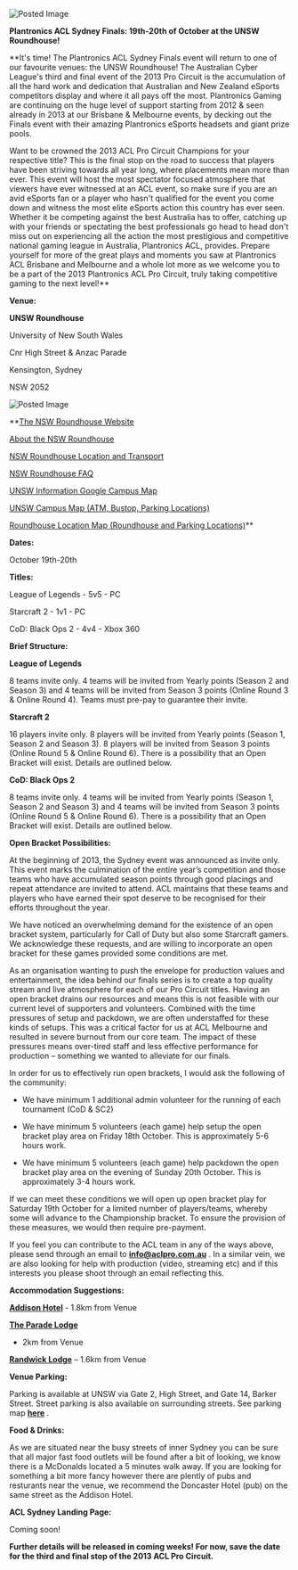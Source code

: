 ![Posted Image](http://i.imgur.com/DZXUgoZ.png?1)





**Plantronics ACL Sydney Finals: 19th-20th of October at the UNSW Roundhouse!**






**It's time! The Plantronics ACL Sydney Finals event will return to one of our favourite venues: the UNSW Roundhouse! The Australian Cyber League's third and final event of the 2013 Pro Circuit is the accumulation of all the hard work and dedication that Australian and New Zealand eSports competitors display and where it all pays off the most. Plantronics Gaming are continuing on the huge level of support starting from 2012 & seen already in 2013 at our Brisbane & Melbourne events, by decking out the Finals event with their amazing Plantronics eSports headsets and giant prize pools.





Want to be crowned the 2013 ACL Pro Circuit Champions for your respective title? This is the final stop on the road to success that players have been striving towards all year long, where placements mean more than ever. This event will host the most spectator focused atmosphere that viewers have ever witnessed at an ACL event, so make sure if you are an avid eSports fan or a player who hasn't qualified for the event you come down and witness the most elite eSports action this country has ever seen. Whether it be competing against the best Australia has to offer, catching up with your friends or spectating the best professionals go head to head don't miss out on experiencing all the action the most prestigious and competitive national gaming league in Australia, Plantronics ACL, provides. Prepare yourself for more of the great plays and moments you saw at Plantronics ACL Brisbane and Melbourne and a whole lot more as we welcome you to be a part of the 2013 Plantronics ACL Pro Circuit, truly taking competitive gaming to the next level!**





**Venue:**


**UNSW Roundhouse**


University of New South Wales


Cnr High Street & Anzac Parade


Kensington, Sydney 


NSW 2052



![Posted Image](http://i.imgur.com/75lcpS1.png)





**[The NSW Roundhouse Website](http://www.unswroundhouse.com/)


[About the NSW Roundhouse](http://www.unswroundhouse.com/about/)


[NSW Roundhouse Location and Transport](http://www.unswroundhouse.com/about/location/)


[NSW Roundhouse FAQ](http://www.unswroundhouse.com/about/faq/)


[UNSW Information Google Campus Map](http://www.facilities.unsw.edu.au/Maps/maps.html)


[UNSW Campus Map (ATM, Bustop, Parking Locations)](http://www.facilities.unsw.edu.au/Maps/pdf/kensington.pdf)


[Roundhouse Location Map (Roundhouse and Parking Locations)](http://www.unswroundhouse.com/images/UNSW_map.png)**





**Dates:**

October 19th-20th






**Titles:**

League of Legends - 5v5 - PC


Starcraft 2 - 1v1 - PC


CoD: Black Ops 2 - 4v4 - Xbox 360






**Brief Structure:**


**League of Legends**


8 teams invite only. 4 teams will be invited from Yearly points (Season 2 and Season 3) and 4 teams will be invited from Season 3 points (Online Round 3 & Online Round 4). Teams must pre-pay to guarantee their invite.






**Starcraft 2**


16 players invite only. 8 players will be invited from Yearly points (Season 1, Season 2 and Season 3). 8 players will be invited from Season 3 points (Online Round 5 & Online Round 6). There is a possibility that an Open Bracket will exist. Details are outlined below.






**CoD: Black Ops 2**


8 teams invite only. 4 teams will be invited from Yearly points (Season 1, Season 2 and Season 3) and 4 teams will be invited from Season 3 points (Online Round 5 & Online Round 6). There is a possibility that an Open Bracket will exist. Details are outlined below.






**Open Bracket Possibilities:**

At the beginning of 2013, the Sydney event was announced as invite only. This event marks the culmination of the entire year’s competition and those teams who have accumulated season points through good placings and repeat attendance are invited to attend. ACL maintains that these teams and players who have earned their spot deserve to be recognised for their efforts throughout the year.





We have noticed an overwhelming demand for the existence of an open bracket system, particularly for Call of Duty but also some Starcraft gamers. We acknowledge these requests, and are willing to incorporate an open bracket for these games provided some conditions are met. 





As an organisation wanting to push the envelope for production values and entertainment, the idea behind our finals series is to create a top quality stream and live atmosphere for each of our Pro Circuit titles. Having an open bracket drains our resources and means this is not feasible with our current level of supporters and volunteers. Combined with the time pressures of setup and packdown, we are often understaffed for these kinds of setups. This was a critical factor for us at ACL Melbourne and resulted in severe burnout from our core team. The impact of these pressures means over-tired staff and less effective performance for production – something we wanted to alleviate for our finals.





In order for us to effectively run open brackets, I would ask the following of the community:


-	We have minimum 1 additional admin volunteer for the running of each tournament (CoD & SC2)


-	We have minimum 5 volunteers (each game) help setup the open bracket play area on Friday 18th October. This is approximately 5-6 hours work.


-	We have minimum 5 volunteers (each game) help packdown the open bracket play area on the evening of Sunday 20th October. This is approximately 3-4 hours work.





If we can meet these conditions we will open up open bracket play for Saturday 19th October for a limited number of players/teams, whereby some will advance to the Championship bracket. To ensure the provision of these measures, we would then require pre-payment.





If you feel you can contribute to the ACL team in any of the ways above, please send through an email to 
**info@aclpro.com.au**
. In a similar vein, we are also looking for help with production (video, streaming etc) and if this interests you please shoot through an email reflecting this.






**Accommodation Suggestions:**


**[Addison Hotel](http://www.addisonsonanzac.com.au/8.html)**  - 1.8km from Venue






**[The Parade Lodge](http://www.paradelodge.com.au/index.html)**
  - 2km from Venue






**[Randwick Lodge](http://www.randwicklodge.com.au/)**  –  1.6km from Venue






**Venue Parking:**

Parking is available at UNSW via Gate 2, High Street, and Gate 14, Barker Street. Street parking is also available on surrounding streets. See parking map 
**[here](http://i282.photobucket.com/albums/kk259/ilt12/UNSW_map.png)**
.






**Food & Drinks:**

As we are situated near the busy streets of inner Sydney you can be sure that all major fast food outlets will be found after a bit of looking, we know there is a McDonalds located a 5 minutes walk away. If you are looking for something a bit more fancy however there are plently of pubs and resturants near the venue, we recommend the Doncaster Hotel (pub) on the same street as the Addison Hotel.






**ACL Sydney Landing Page:**

Coming soon!






**Further details will be released in coming weeks! For now, save the date for the third and final stop of the 2013 ACL Pro Circuit.**
